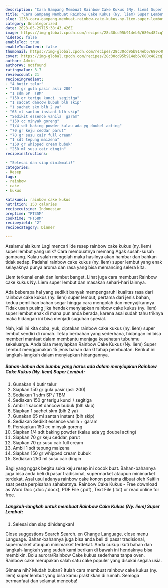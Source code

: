 ```yaml
---
description: "Cara Gampang Membuat Rainbow Cake Kukus (Ny. liem) Super Lembut{ yang Enak Banget"
title: "Cara Gampang Membuat Rainbow Cake Kukus (Ny. liem) Super Lembut{ yang Enak Banget"
slug: 1233-cara-gampang-membuat-rainbow-cake-kukus-ny-liem-super-lembut-yang-enak-banget
category: Uncategorized
date: 2023-05-29T15:38:43.426Z
image: https://img-global.cpcdn.com/recipes/28c30cd95b914eb6/680x482cq70/rainbow-cake-kukus-ny-liem-super-lembut-foto-resep-utama.jpg
hideToc: false
enableToc: true
enableTocContent: false
thumbnail: https://img-global.cpcdn.com/recipes/28c30cd95b914eb6/680x482cq70/rainbow-cake-kukus-ny-liem-super-lembut-foto-resep-utama.jpg
cover: https://img-global.cpcdn.com/recipes/28c30cd95b914eb6/680x482cq70/rainbow-cake-kukus-ny-liem-super-lembut-foto-resep-utama.jpg
author: Admin
authorAv: notfound
ratingvalue: 3.7
reviewcount: 21
recipeingredient:
- "4 butir telur"
- "150 gr gula pasir asli 200"
- "1 sdm SP  TBM"
- "150 gr terigu kunci  segitiga"
- "1 saccet dancow bubuk blh skip"
- "1 sachet skm blh 2 ya"
- "65 ml santan instant blh skip"
- "Sedikit essence vanila  garam"
- "150 cc minyak goreng"
- "1/4 sdt baking powder kalau ada yg doubel acting"
- "70 gr keju ceddar parut"
- "70 gr susu cair full cream"
- "1 sdt tepung maizena"
- "150 gr whipped cream bubuk"
- "250 ml susu cair dingin"
recipeinstructions:

- "Selesai dan siap dinikmati!"
categories:
- Resep
tags:
- rainbow
- cake
- kukus

katakunci: rainbow cake kukus 
nutrition: 153 calories
recipecuisine: Indonesian
preptime: "PT35M"
cooktime: "PT58M"
recipeyield: "2"
recipecategory: Dinner

---
```



Asalamu'alaikum Lagi mencari ide resep rainbow cake kukus (ny. liem) super lembut yang unik? Cara membuatnya memang Agak susah-susah gampang. Kalau salah mengolah maka hasilnya akan hambar dan bahkan tidak sedap. Padahal rainbow cake kukus (ny. liem) super lembut yang enak selayaknya punya aroma dan rasa yang bisa memancing selera kita.


Liem terkenal enak dan lembut banget. Lihat juga cara membuat Rainbow cake kukus Ny. Liem super lembut dan masakan sehari-hari lainnya.

Ada beberapa hal yang sedikit banyak mempengaruhi kualitas rasa dari rainbow cake kukus (ny. liem) super lembut, pertama dari jenis bahan, kedua pemilihan bahan segar hingga cara mengolah dan menyajikannya. Tidak usah pusing jika hendak menyiapkan rainbow cake kukus (ny. liem) super lembut enak di mana pun anda berada, karena asal sudah tahu triknya maka hidangan ini bisa menjadi suguhan spesial.


Nah, kali ini kita coba, yuk, ciptakan rainbow cake kukus (ny. liem) super lembut sendiri di rumah. Tetap berbahan yang sederhana, hidangan ini bisa memberi manfaat dalam membantu menjaga kesehatan tubuhmu sekeluarga. Anda bisa menyiapkan Rainbow Cake Kukus (Ny. liem) Super Lembut menggunakan 15 jenis bahan dan 0 tahap pembuatan. Berikut ini langkah-langkah dalam menyiapkan hidangannya.

<!--inarticleads1-->

##### Bahan-bahan dan bumbu yang harus ada dalam menyiapkan Rainbow Cake Kukus (Ny. liem) Super Lembut:

1. Gunakan 4 butir telur
1. Siapkan 150 gr gula pasir (asli 200)
1. Sediakan 1 sdm SP / TBM
1. Sediakan 150 gr terigu kunci / segitiga
1. Ambil 1 saccet dancow bubuk (blh skip)
1. Siapkan 1 sachet skm (blh 2 ya)
1. Gunakan 65 ml santan instant (blh skip)
1. Sediakan Sedikit essence vanila + garam
1. Persiapkan 150 cc minyak goreng
1. Siapkan 1/4 sdt baking powder (kalau ada yg doubel acting)
1. Siapkan 70 gr keju ceddar, parut
1. Siapkan 70 gr susu cair full cream
1. Ambil 1 sdt tepung maizena
1. Siapkan 150 gr whipped cream bubuk
1. Sediakan 250 ml susu cair dingin


Bagi yang nggak begitu suka keju resep ini cocok buat. Bahan-bahannya juga bisa anda beli di pasar tradisional, supermarket ataupun minimarket terdekat. Asal usul adanya rainbow cake konon pertama dibuat oleh Kaitlin saat pesta perpisahan sahabatnya. Rainbow Cake Kukus - Free download as Word Doc (.doc /.docx), PDF File (.pdf), Text File (.txt) or read online for free. 

<!--inarticleads2-->

##### Langkah-langkah untuk membuat Rainbow Cake Kukus (Ny. liem) Super Lembut:


1. Selesai dan siap dihidangkan!

Close suggestions Search Search. en Change Language. close menu Language. Bahan-bahannya juga bisa anda beli di pasar tradisional, supermarket ataupun minimarket terdekat. Anda cukup ikuti bahan dan langkah-langkah yang sudah kami berikan di bawah ini hendaknya bisa membikin. Bolu aurora/Rainbow Cake kukus sederhana tanpa oven. Rainbow cake merupakan salah satu cake populer yang disukai segala usia. 

Gimana nih? Mudah bukan? Itulah cara membuat rainbow cake kukus (ny. liem) super lembut yang bisa kamu praktikkan di rumah. Semoga bermanfaat dan selamat mencoba!

